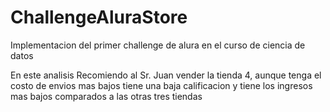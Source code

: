 # ChallengeAluraStore
Implementacion del primer challenge de alura en el curso de ciencia de datos

En este analisis Recomiendo al Sr. Juan vender la tienda 4, aunque tenga el costo de envios mas bajos tiene una baja calificacion y tiene los ingresos mas bajos comparados a las otras tres tiendas
